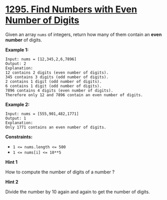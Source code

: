 # [1295. Find Numbers with Even Number of Digits](https://leetcode.com/problems/find-numbers-with-even-number-of-digits/)

Given an array `nums` of integers, return how many of them contain an **even number** of digits.

**Example 1:**

    Input: nums = [12,345,2,6,7896]
    Output: 2
    Explanation:
    12 contains 2 digits (even number of digits).
    345 contains 3 digits (odd number of digits).
    2 contains 1 digit (odd number of digits).
    6 contains 1 digit (odd number of digits).
    7896 contains 4 digits (even number of digits).
    Therefore only 12 and 7896 contain an even number of digits.
**Example 2:**

    Input: nums = [555,901,482,1771]
    Output: 1
    Explanation:
    Only 1771 contains an even number of digits.

**Constraints:**

- `1 <= nums.length <= 500`
- `1 <= nums[i] <= 10**5`

**Hint 1**

How to compute the number of digits of a number ?

**Hint 2**

Divide the number by 10 again and again to get the number of digits.
